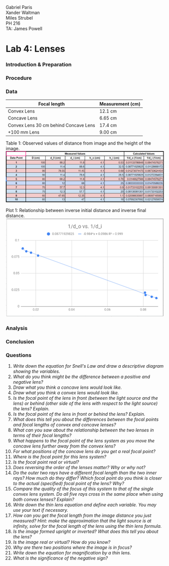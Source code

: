 Gabriel Paris  
Xander Waltman  
Miles Strubel  
PH 216  
TA: James Powell

# Lab 4: Lenses

### Introduction & Preparation

### Procedure

### Data
|Focal length| Measurement (cm)|
|---|---|
|Convex Lens| 12.1 cm|
|Concave Lens| 6.65 cm|
|Convex Lens 30 cm behind Concave Lens| 17.4 cm|
|+100 mm Lens| 9.00 cm|

Table 1: Observed values of distance from image and the height of the image.  
![Table 1](Table1Lenses.PNG)  

Plot 1: Relationship between inverse initial distance and inverse final distance.  
![Plot of table](LensDataPlot.PNG)  
### Analysis

### Conclusion

### Questions
1. *Write down the equation for Snell's Law and draw a descriptive diagram showing the variables.*
1. *What do you think might be the difference between a positive and negative lens?*
1. *Draw what you think a concave lens would look like.*
1. *Draw what you think a convex lens would look like.*
1. *Is the focal point of the lens in front (between the light source and the lens) or behind (other side of the lens with respect to the light source) the lens? Explain.*
1. *Is the focal point of the lens in front or behind the lens? Explain.*
1. *What does this tell you about the differences between the focal points and focal lengths of convex and concave lenses?*
1. *What can you saw about the relationship between the two lenses in terms of their focal lengths?*
1. *What happens to the focal point of the lens system as you move the concave lens further away from the convex lens?*
1. *For what positions of the concave lens do you get a real focal point?*
1. *Where is the focal point for this lens system?*
1. *Is the focal point real or virtual?*
1. *Does reversing the order of the lenses matter? Why or why not?*
1. *Do the outer two rays have a different focal length than the two inner rays? How much do they differ? Which focal point do you think is closer to the actual (specified) focal point of the lens? Why?*
1. *Compare the quality of the focus of this system to that of the single convex lens system. Do all five rays cross in the same place when using both convex lenses? Explain?*
1. *Write down the thin lens equation and define each variable. You may use your text if necessary.*
1. *How can you get the focal length from the image distance you just measured? Hint: make the approximation that the light source is at infinity, solve for the focal length of the lens using the thin lens formula.*
1. *Is the image formed upright or inverted? What does this tell you about the lens?*
1. *Is the image real or virtual? How do you know?*
1. *Why are there two positions where the image is in focus?*
1. *Write down the equation for magnification by a thin lens.*
1. *What is the significance of the negative sign?*
